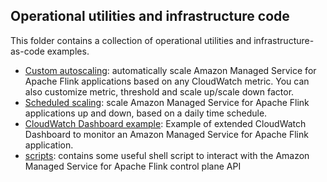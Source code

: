 ## Operational utilities and infrastructure code

This folder contains a collection of operational utilities and infrastructure-as-code examples.

* [Custom autoscaling](./AutoScaling/): automatically scale Amazon Managed Service for Apache Flink applications based on any CloudWatch metric. You can also customize metric, threshold and scale up/scale down factor.
* [Scheduled scaling](./ScheduledScaling/): scale Amazon Managed Service for Apache Flink applications up and down, based on a daily time schedule.
* [CloudWatch Dashboard example](./monitoring/): Example of extended CloudWatch Dashboard to monitor an Amazon Managed Service for Apache Flink application.
* [scripts](./scripts): contains some useful shell script to interact with the Amazon Managed Service for Apache Flink control plane API
